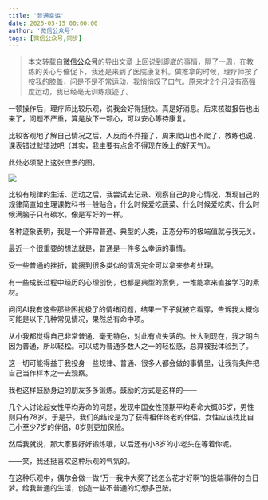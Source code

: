 ```yaml
---
title: '普通幸运'
date: 2025-05-15 00:00:00
author: '微信公众号'
tags: [微信公众号,同步]
---
```


> 本文转载自[微信公众号](https://mp.weixin.qq.com/)的导出文章
上回说到脚崴的事情，隔了一周，在教练的关心与催促下，我还是来到了医院康复科。做推拿的时候，理疗师按了按我的膝盖，问是不是不常运动，我悄悄叹了口气。原来才2个月没有高强度运动，我已经毫无训练痕迹了。

一顿操作后，理疗师比较乐观，说我会好得挺快。真是好消息。后来核磁报告也出来了，问题不严重，算是放下一颗心，可以安心等待康复。

比较客观地了解自己情况之后，人反而不莽撞了，周末爬山也不爬了，教练也说，课表错过就错过吧（其实，我主要有点舍不得现在晚上的好天气）。

此处必须配上这张应景的图。

![](./assets/17556660435170.39675734279853136.jpeg)

比较有规律的生活、运动之后，我尝试去记录、观察自己的身心情况，发现自己的规律简直如生理课教科书一般贴合，什么时候爱吃蔬菜、什么时候爱吃肉、什么时候满脑子只有碳水，像是写好的一样。

各种迹象表明，我是一个非常普通、典型的人类，正态分布的极端值就与我无关。

最近一个很重要的想法就是，普通是一件多么幸运的事情。

受一些普通的挫折，能搜到很多类似的情况完全可以拿来参考处理。

有一些成长过程中经历的心理创伤，也都是典型的案例，一堆能拿来直接学习的素材。

问问AI我有这些那些困扰极了的情绪问题，结果一下子就被它看穿，告诉我大概你可能是以下几种常见情况，果然总有命中项。

从小我都觉得自己非常普通、毫无特色，对此有点失落的。长大到现在，我才明白因为普通，所以轻松。可以成为普通多数人之一的轻松感，总算被我体验到了。

这一切可能得益于我投身一些规律、普通、很多人都会做的事情里，让我有条件把自己当作样本之一去观察。

我也这样鼓励身边的朋友多多锻炼。鼓励的方式是这样的——

几个人讨论起女性平均寿命的问题，发现中国女性预期平均寿命大概85岁，男性则只有78岁。于是乎，我们的结论是为了获得相伴终老的伴侣，女性应该找比自己小至少7岁的伴侣，8岁则更加保险。

然后我就说，那大家要好好锻炼哦，以后还有小8岁的小老头在等着你呢。

——笑，我还挺喜欢这种乐观的气氛的。

在这种乐观中，偶尔会做一做“万一我中大奖了钱怎么花才好啊”的极端事件的白日梦。给我普通的生活，创造一些不普通的幻想多巴胺。